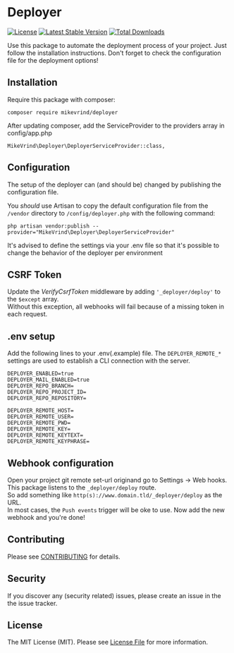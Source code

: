# Deployer
[![License](https://poser.pugx.org/mikevrind/deployer/license.svg)](https://packagist.org/packages/mikevrind/deployer)
[![Latest Stable Version](https://poser.pugx.org/mikevrind/deployer/v/stable.svg)](https://packagist.org/packages/mikevrind/deployer)
[![Total Downloads](https://poser.pugx.org/mikevrind/deployer/downloads.svg)](https://packagist.org/packages/mikevrind/deployere)

Use this package to automate the deployment process of your project. Just follow the installation instructions.
Don't forget to check the configuration file for the deployment options!

## Installation

Require this package with composer:

``` 
composer require mikevrind/deployer
```

After updating composer, add the ServiceProvider to the providers array in config/app.php

```
MikeVrind\Deployer\DeployerServiceProvider::class,
```

## Configuration

The setup of the deployer can (and should be) changed by publishing the configuration file.

You _should_ use Artisan to copy the default configuration file from the `/vendor` directory to `/config/deployer.php` with the following command:

```
php artisan vendor:publish --provider="MikeVrind\Deployer\DeployerServiceProvider"
```

It's advised to define the settings via your .env file so that it's possible to change the behavior of the deployer per environment

## CSRF Token
Update the _VerifyCsrfToken_ middleware by adding ```'_deployer/deploy'``` to the ```$except``` array.  
Without this exception, all webhooks will fail because of a missing token in each request.

## .env setup

Add the following lines to your .env(.example) file. The ```DEPLOYER_REMOTE_*``` settings are used to establish a CLI connection with the server. 
``` 
DEPLOYER_ENABLED=true
DEPLOYER_MAIL_ENABLED=true
DEPLOYER_REPO_BRANCH=
DEPLOYER_REPO_PROJECT_ID=
DEPLOYER_REPO_REPOSITORY=

DEPLOYER_REMOTE_HOST=
DEPLOYER_REMOTE_USER=
DEPLOYER_REMOTE_PWD=
DEPLOYER_REMOTE_KEY=
DEPLOYER_REMOTE_KEYTEXT=
DEPLOYER_REMOTE_KEYPHRASE=
```

## Webhook configuration
Open your project git remote set-url originand go to Settings -> Web hooks. This package listens to the ```_deployer/deploy``` route.  
So add something like ```http(s)://www.domain.tld/_deployer/deploy``` as the URL.  
In most cases, the ```Push events``` trigger will be oke to use. Now add the new webhook and you're done!

## Contributing

Please see [CONTRIBUTING](CONTRIBUTING.md) for details.

## Security

If you discover any (security related) issues, please create an issue in the the issue tracker.

## License

The MIT License (MIT). Please see [License File](LICENSE.md) for more information.
